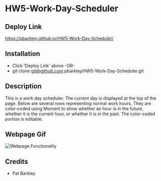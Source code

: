 # HW5-Work-Day-Scheduler

## Deploy Link

https://pbarkley.github.io/HW5-Work-Day-Scheduler/

## Installation

- Click 'Deploy Link' above
            -OR-
- git clone git@github.com:pbarkley/HW5-Work-Day-Scheduler.git

## Description

This is a work day scheduler. The current day is displayed at the top of the page. Below are several rows representing normal work hours. They are color-coded using Moment to show whether an hour is in the future, whether it is the current hour, or whether it is in the past. The color-coded portion is editable.

## Webpage Gif

![Webpage Functionality]()

## Credits

- Pat Barkley